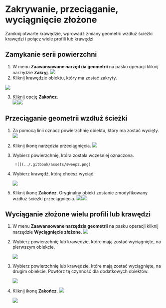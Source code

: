 # Zakrywanie, przeciąganie, wyciągnięcie złożone

Zamknij otwarte krawędzie, wprowadź zmiany geometrii wzdłuż ścieżki krawędzi i połącz wiele profili lub krawędzi.

## Zamykanie serii powierzchni

1. W menu **Zaawansowane narzędzia geometrii** na pasku operacji kliknij narzędzie **Zakryj**. ![](../.gitbook/assets/cover-tool.png)
2. Kliknij krawędzie obiektu, który ma zostać zakryty.

![](../.gitbook/assets/cover_tool1.png)

3. Kliknij opcję **Zakończ**.    
   ![](../.gitbook/assets/guid-e23d787e-5f90-4de1-b690-03306f0cb4b2-low%20%281%29.png)![](../.gitbook/assets/cover-finish.PNG)

## Przeciąganie geometrii wzdłuż ścieżki

1. Za pomocą linii oznacz powierzchnię obiektu, który ma zostać wycięty. ![](../.gitbook/assets/sweep.png)
2. Kliknij ikonę narzędzia przeciągnięcia. ![](../.gitbook/assets/sweep-tool.png)
3. Wybierz powierzchnię, która została wcześniej oznaczona.

        ![](../.gitbook/assets/sweep2.png) 

4. Wybierz krawędź, którą chcesz wyciąć.

   ![](../.gitbook/assets/sweep3.png)

5. Kliknij ikonę **Zakończ**. Oryginalny obiekt zostanie zmodyfikowany wzdłuż ścieżki przeciągnięcia. ![](../.gitbook/assets/sweep4.png)![](../.gitbook/assets/guid-e23d787e-5f90-4de1-b690-03306f0cb4b2-low%20%281%29.png)

## Wyciąganie złożone wielu profili lub krawędzi

1. W menu **Zaawansowane narzędzia geometrii** na pasku operacji kliknij narzędzie **Wyciągnięcie złożone**. ![](../.gitbook/assets/loft-tool.png)
2. Wybierz powierzchnię lub krawędzie, które mają zostać wyciągnięte, na pierwszym obiekcie.

   ![](../.gitbook/assets/loft1.png)

3. Wybierz powierzchnię lub krawędzie, które mają zostać wyciągnięte, na drugim obiekcie. Powtórz tę czynność dla dodatkowych obiektów.

   ![](../.gitbook/assets/loft2.png)

4. Kliknij ikonę **Zakończ**. ![](../.gitbook/assets/guid-e23d787e-5f90-4de1-b690-03306f0cb4b2-low%20%281%29.png)

   ![](../.gitbook/assets/loft3.png)

